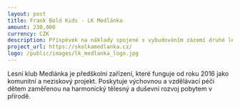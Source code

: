 ```yaml
---
layout: post
title: Frank Bold Kids - LK Medlánka
amount: 230,000
currency: CZK
description: Příspěvek na náklady spojené s vybudováním zázemí druhé lesní třídy LK Medlánka
project_url: https://skolkamedlanka.cz/
logo: /public/images/lk_medlanka_logo.jpg
---
```

Lesní klub Medlánka je předškolní zařízení, které funguje od roku 2016 jako komunitní a neziskový projekt. Poskytuje výchovnou a vzdělávací péči dětem zaměřenou na harmonický tělesný a duševní rozvoj pobytem v přírodě.
